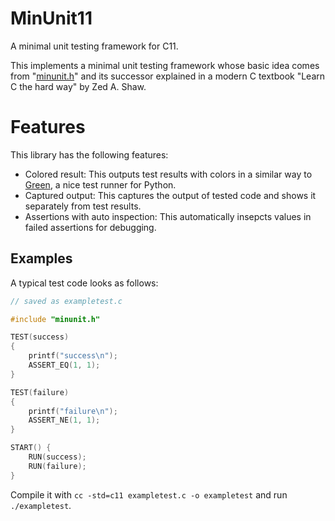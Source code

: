 # MinUnit11
A minimal unit testing framework for C11.

This implements a minimal unit testing framework whose basic idea comes from "[minunit.h](http://www.jera.com/techinfo/jtns/jtn002.html)" and its successor explained in a modern C textbook "Learn C the hard way" by Zed A. Shaw.

# Features

This library has the following features:
- Colored result: This outputs test results with colors in a similar way to [Green](https://github.com/CleanCut/green), a nice test runner for Python.
- Captured output: This captures the output of tested code and shows it separately from test results.
- Assertions with auto inspection: This automatically insepcts values in failed assertions for debugging.

## Examples

A typical test code looks as follows:
```c
// saved as exampletest.c

#include "minunit.h"

TEST(success)
{
    printf("success\n");
    ASSERT_EQ(1, 1);
}

TEST(failure)
{
    printf("failure\n");
    ASSERT_NE(1, 1);
}

START() {
    RUN(success);
    RUN(failure);
}
```

Compile it with `cc -std=c11 exampletest.c -o exampletest` and run `./exampletest`.

